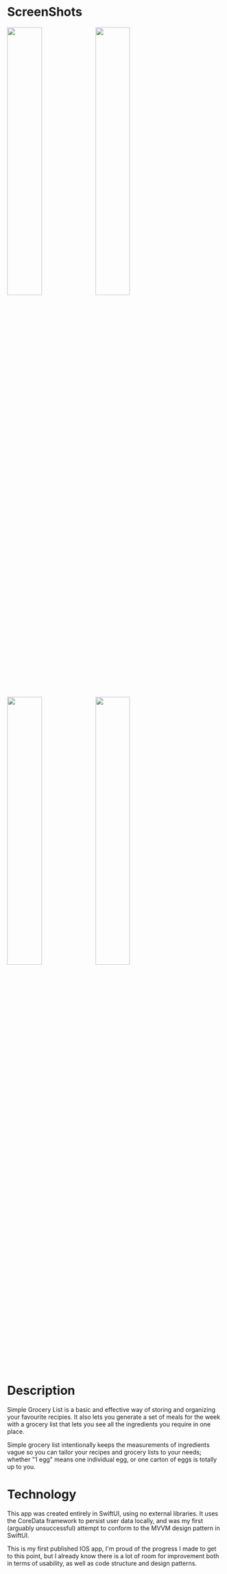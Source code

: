 # ScreenShots

<img src="https://i.imgur.com/UlVsiat.png" width="40%"> <img src="https://i.imgur.com/G6jTqS8.png" width="40%">
<img src="https://i.imgur.com/p20pazB.png" width="40%"> <img src="https://i.imgur.com/lfTnEzb.png" width="40%">



# Description

Simple Grocery List is a basic and effective way of storing and organizing your favourite recipies. It also lets you generate a set of meals for the week with a grocery list that lets you see all the ingredients you require in one place.

Simple grocery list intentionally keeps the measurements of ingredients vague so you can tailor your recipes and grocery lists to your needs; whether "1 egg" means one individual egg, or one carton of eggs is totally up to you. 

# Technology

This app was created entirely in SwiftUI, using no external libraries. It uses the CoreData framework to persist user data locally, and was my first (arguably unsuccessful) attempt to conform to the MVVM design pattern in SwiftUI.

This is my first published IOS app, I'm proud of the progress I made to get to this point, but I already know there is a lot of room for improvement both in terms of usability, as well as code structure and design patterns.
